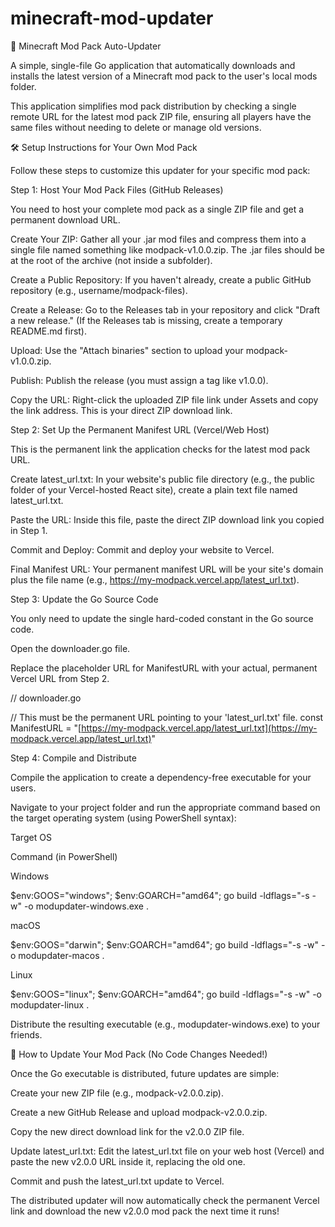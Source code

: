 # minecraft-mod-updater

🚀 Minecraft Mod Pack Auto-Updater

A simple, single-file Go application that automatically downloads and installs the latest version of a Minecraft mod pack to the user's local mods folder.

This application simplifies mod pack distribution by checking a single remote URL for the latest mod pack ZIP file, ensuring all players have the same files without needing to delete or manage old versions.

🛠️ Setup Instructions for Your Own Mod Pack

Follow these steps to customize this updater for your specific mod pack:

Step 1: Host Your Mod Pack Files (GitHub Releases)

You need to host your complete mod pack as a single ZIP file and get a permanent download URL.

Create Your ZIP: Gather all your .jar mod files and compress them into a single file named something like modpack-v1.0.0.zip. The .jar files should be at the root of the archive (not inside a subfolder).

Create a Public Repository: If you haven't already, create a public GitHub repository (e.g., username/modpack-files).

Create a Release: Go to the Releases tab in your repository and click "Draft a new release." (If the Releases tab is missing, create a temporary README.md first).

Upload: Use the "Attach binaries" section to upload your modpack-v1.0.0.zip.

Publish: Publish the release (you must assign a tag like v1.0.0).

Copy the URL: Right-click the uploaded ZIP file link under Assets and copy the link address. This is your direct ZIP download link.

Step 2: Set Up the Permanent Manifest URL (Vercel/Web Host)

This is the permanent link the application checks for the latest mod pack URL.

Create latest_url.txt: In your website's public file directory (e.g., the public folder of your Vercel-hosted React site), create a plain text file named latest_url.txt.

Paste the URL: Inside this file, paste the direct ZIP download link you copied in Step 1.

Commit and Deploy: Commit and deploy your website to Vercel.

Final Manifest URL: Your permanent manifest URL will be your site's domain plus the file name (e.g., https://my-modpack.vercel.app/latest_url.txt).

Step 3: Update the Go Source Code

You only need to update the single hard-coded constant in the Go source code.

Open the downloader.go file.

Replace the placeholder URL for ManifestURL with your actual, permanent Vercel URL from Step 2.

// downloader.go

// This must be the permanent URL pointing to your 'latest_url.txt' file.
const ManifestURL = "[https://my-modpack.vercel.app/latest_url.txt](https://my-modpack.vercel.app/latest_url.txt)" 


Step 4: Compile and Distribute

Compile the application to create a dependency-free executable for your users.

Navigate to your project folder and run the appropriate command based on the target operating system (using PowerShell syntax):

Target OS

Command (in PowerShell)

Windows

$env:GOOS="windows"; $env:GOARCH="amd64"; go build -ldflags="-s -w" -o modupdater-windows.exe .

macOS

$env:GOOS="darwin"; $env:GOARCH="amd64"; go build -ldflags="-s -w" -o modupdater-macos .

Linux

$env:GOOS="linux"; $env:GOARCH="amd64"; go build -ldflags="-s -w" -o modupdater-linux .

Distribute the resulting executable (e.g., modupdater-windows.exe) to your friends.

🔁 How to Update Your Mod Pack (No Code Changes Needed!)

Once the Go executable is distributed, future updates are simple:

Create your new ZIP file (e.g., modpack-v2.0.0.zip).

Create a new GitHub Release and upload modpack-v2.0.0.zip.

Copy the new direct download link for the v2.0.0 ZIP file.

Update latest_url.txt: Edit the latest_url.txt file on your web host (Vercel) and paste the new v2.0.0 URL inside it, replacing the old one.

Commit and push the latest_url.txt update to Vercel.

The distributed updater will now automatically check the permanent Vercel link and download the new v2.0.0 mod pack the next time it runs!